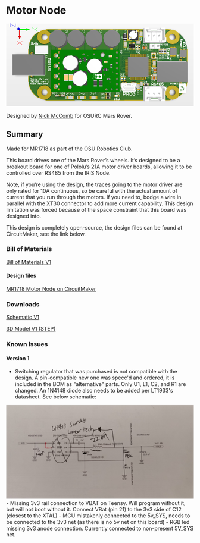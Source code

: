 # Motor Node

<!-- ![Iris](files/iris.jpg) -->

![Iris Render](files/motor_render.png)

Designed by [Nick McComb](www.nickmccomb.net) for OSURC Mars Rover.


## Summary

Made for MR1718 as part of the OSU Robotics Club.


This board drives one of the Mars Rover’s wheels. It’s designed to be a breakout board for one of Pololu’s 21A motor driver boards, allowing it to be controlled over RS485 from the IRIS Node.

Note, if you’re using the design, the traces going to the motor driver are only rated for 10A continuous, so be careful with the actual amount of current that you run through the motors. If you need to, bodge a wire in parallel with the XT30 connector to add more current capability. This design limitation was forced because of the space constraint that this board was designed into.

This design is completely open-source, the design files can be found at CircuitMaker, see the link below.

### Bill of Materials

[Bill of Materials V1](
https://docs.google.com/spreadsheets/d/1CobSEg-5mzBy_F1_ASbbnYLLLra0shLwDUG4rKD09mE/edit?usp=sharing
)

#### Design files

[MR1718 Motor Node on CircuitMaker](https://workspace.circuitmaker.com/Projects/Details/Nick-McComb/MR1718-Motor-Node)

### Downloads

[Schematic V1](files/motor-v1-schematic.pdf)

[3D Model V1 (STEP)](files/motor.step)

### Known Issues

#### Version 1
- Switching regulator that was purchased is not compatible with the design. A pin-compatible new one was specc'd and ordered, it is included in the BOM as "alternative" parts. Only U1, L1, C2, and R1 are changed. An 1N4148 diode also needs to be added per LT1933's datasheet. See below schematic:
<img src="files/motor_v1_bodge_1.jpg" width="600px">
- Missing 3v3 rail connection to VBAT on Teensy. Will program without it, but will not boot without it. Connect VBat (pin 21) to the 3v3 side of C12 (closest to the XTAL)
- MCU mistakenly connected to the 5v_SYS, needs to be connected to the 3v3 net (as there is no 5v net on this board)
- RGB led missing 3v3 anode connection. Currently connected to non-present 5V_SYS net.
